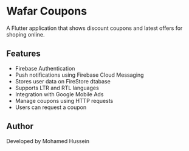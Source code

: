 # Wafar Coupons

A Flutter application that shows discount coupons and latest offers for shoping online.

## Features

- Firebase Authentication 
- Push notifications using Firebase Cloud Messaging
- Stores user data on FireStore dtabase
- Supports LTR and RTL languages
- Integration with Google Mobile Ads
- Manage coupons using HTTP requests
- Users can request a coupon

## Author

Developed by Mohamed Hussein
